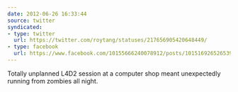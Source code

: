 ```yaml
---
date: 2012-06-26 16:33:44
source: twitter
syndicated:
- type: twitter
  url: https://twitter.com/roytang/statuses/217656905420648449/
- type: facebook
  url: https://www.facebook.com/10155666240078912/posts/10151692652653912
---
```


Totally unplanned L4D2 session at a computer shop meant unexpectedly running from zombies all night.